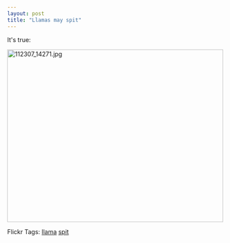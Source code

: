 ```yaml
---
layout: post
title: "Llamas may spit"
---
```


<p>It's true:</p>
<p><a title="112307_14271.jpg by kindohm, on Flickr" href="http://www.flickr.com/photos/kindohm/2057978562/"><img height="400" alt="112307_14271.jpg" src="http://farm3.static.flickr.com/2380/2057978562_89c37dcfc3.jpg" width="500" border="0" /></a></p>
<div class="tags" id="scid:0767317B-992E-4b12-91E0-4F059A8CECA8:368c7f37-df31-4c8e-a81a-341d40c0f2f6">Flickr Tags: <a href="http://flickr.com/photos/tags/llama" target="_blank" rel="tag">llama</a> <a href="http://flickr.com/photos/tags/spit" target="_blank" rel="tag">spit</a></div> 
